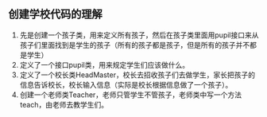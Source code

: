 ## 创建学校代码的理解

1. 先是创建一个孩子类，用来定义所有孩子，然后在孩子类里面用pupil接口来从孩子们里面找到是学生的孩子（所有的孩子都是孩子，但是所有的孩子并不都是学生）
2. 定义了一个接口pupil类，用来规定学生们应该做什么。
3. 定义了一个校长类HeadMaster，校长去招收孩子们去做学生，家长把孩子的信息告诉校长，校长输入信息（实际是校长根据信息做了一个孩子）。
4. 创建一个老师类Teacher，老师只管学生不管孩子，老师类中写一个方法teach，由老师去教学生们。
